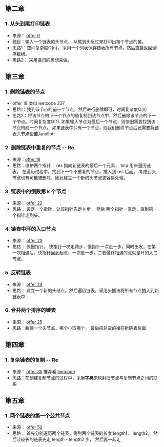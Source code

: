 
## 第二章
### 1. 从头到尾打印链表

- 来源： [offer 6](https://www.nowcoder.com/practice/d0267f7f55b3412ba93bd35cfa8e8035?tpId=13&tqId=11156&tPage=1&rp=1&ru=%2Fta%2Fcoding-interviews&qru=%2Fta%2Fcoding-interviews%2Fquestion-ranking)
- 题目：输入一个链表的头节点， 从尾到头反过来打印出每个节点的值。
- 思路1：空间复杂度O(n)， 采用一个列表保存链表所有节点，然后直接返回倒序数组。
- 思路2： 采用递归的思想来做。


## 第三章

### 1. 删除链表的节点

- offer 18   类似  leetcode 237
- 思路1：找到该节点的前一个节点，然后进行删除即可，时间复杂度O(n)
- 思路2：将该节点的下一个节点的值复制到该节点中，然后删除该节点的下一个节点。时间复杂度O(1). 
  如果输入节点为最后一个节点，则依旧需要找到该节点的前一个节点。
  如果链表中只有一个节点，则我们删除节点后还需要将链表头节点设置为nullptr

### 2. 删除链表中重复的节点 -- Re

- 来源：[offer 18](<https://www.nowcoder.com/practice/fc533c45b73a41b0b44ccba763f866ef?tpId=13&tqId=11209&tPage=1&rp=1&ru=/ta/coding-interviews&qru=/ta/coding-interviews/question-ranking>)
- 思路：维护两个指针： res 指向新链表的最后一个元素， tmp 用来遍历链表， 在遍历过程中，找到下一个不重复的节点，插入到 res 后面。 考虑到头节点也有可能被删除，因此建立一个新的头节点更容易处理。


### 3. 链表中的倒数第 k 个节点

- 来源： [offer 22](<https://www.nowcoder.com/practice/529d3ae5a407492994ad2a246518148a?tpId=13&tqId=11167&tPage=1&rp=1&ru=/ta/coding-interviews&qru=/ta/coding-interviews/question-ranking>)
- 思路： 设定一个指针，让该指针先走 k 步， 然后 两个指针一直走，直到第一个指针走到头。


### 4. 链表中环的入口节点

- 来源： [offer 23](<https://www.nowcoder.com/practice/253d2c59ec3e4bc68da16833f79a38e4?tpId=13&tqId=11208&tPage=1&rp=1&ru=/ta/coding-interviews&qru=/ta/coding-interviews/question-ranking>)
- 思路： 快慢指针。 快指针一次走两步，慢指针一次走一步，同时出发，在第一次相遇后，快指针回到起点，一次走一步，二者最终相遇的点就是环的入口节点。


### 5. 反转链表

- 来源： [offer 24](<https://www.nowcoder.com/practice/75e878df47f24fdc9dc3e400ec6058ca?tpId=13&tqId=11168&tPage=1&rp=1&ru=/ta/coding-interviews&qru=/ta/coding-interviews/question-ranking>)
- 思路： 建立一个新的头结点，然后遍历链表，采用头插法将所有节点插入到新链表中

### 6. 合并两个排序的链表

- 来源： [offer 25](<https://www.nowcoder.com/practice/d8b6b4358f774294a89de2a6ac4d9337?tpId=13&tqId=11169&tPage=1&rp=1&ru=%2Fta%2Fcoding-interviews&qru=%2Fta%2Fcoding-interviews%2Fquestion-ranking>)
- 思路：新建一个头节点，哪个小取哪个， 最后把非空的接在新链表后面

## 第四章

### 1. 复杂链表的复制 -- Re

- 来源： [offer 35](<https://www.nowcoder.com/practice/f836b2c43afc4b35ad6adc41ec941dba?tpId=13&tqId=11178&tPage=2&rp=1&ru=%2Fta%2Fcoding-interviews&qru=%2Fta%2Fcoding-interviews%2Fquestion-ranking>) 推荐看 [leetcode](<https://leetcode-cn.com/problems/copy-list-with-random-pointer/solution/fu-zhi-dai-sui-ji-zhi-zhen-de-lian-biao-by-leetcod/>)
- 思路：在创建复制节点的过程中，采用**字典**来映射旧节点与复制节点之间的联系

## 第五章

### 1. 两个链表的第一个公共节点

- 来源： [offer 52](<https://www.nowcoder.com/practice/6ab1d9a29e88450685099d45c9e31e46?tpId=13&tqId=11189&tPage=2&rp=1&ru=%2Fta%2Fcoding-interviews&qru=%2Fta%2Fcoding-interviews%2Fquestion-ranking>)
- 思路： 首先分别遍历两个链表，得到两个链表的长度 length1， length2， 然后让较长的链表先走 length - length2 步， 然后再一起走